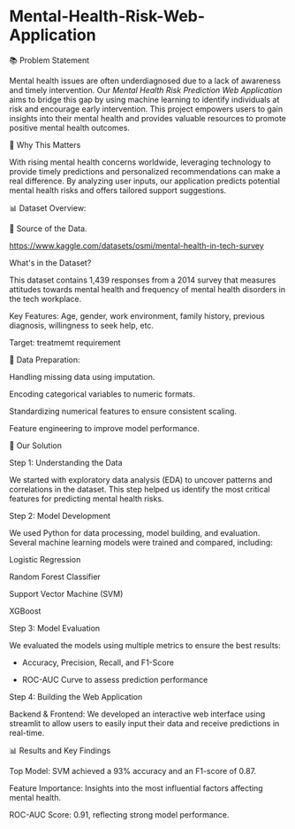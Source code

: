 # Mental-Health-Risk-Web-Application



📚 Problem Statement

Mental health issues are often underdiagnosed due to a lack of awareness and timely intervention. 
Our _Mental Health Risk Prediction Web Application_ aims to bridge this gap by using machine learning to identify individuals at risk and encourage early intervention. This project empowers users to gain insights into their mental health and provides valuable resources to promote positive mental health outcomes.





🎯 Why This Matters

With rising mental health concerns worldwide, leveraging technology to provide timely predictions and personalized recommendations can make a real difference. By analyzing user inputs, our application predicts potential mental health risks and offers tailored support suggestions.



📊 Dataset Overview:


📂 Source of the Data.

https://www.kaggle.com/datasets/osmi/mental-health-in-tech-survey


What's in the Dataset?

This dataset contains 1,439 responses from a 2014 survey that measures attitudes towards mental health and frequency of mental health disorders in the tech workplace. 


Key Features:
Age, gender, work environment, family history, previous diagnosis, willingness to seek help, etc. 

Target: 
treatmemt requirement



🔧 Data Preparation:

Handling missing data using imputation.

Encoding categorical variables to numeric formats.

Standardizing numerical features to ensure consistent scaling.

Feature engineering to improve model performance.




🧠 Our Solution


Step 1: Understanding the Data

We started with exploratory data analysis (EDA) to uncover patterns and correlations in the dataset. This step helped us identify the most critical features for predicting mental health risks.


Step 2: Model Development

We used Python for data processing, model building, and evaluation. 
Several machine learning models were trained and compared, including:

Logistic Regression

Random Forest Classifier

Support Vector Machine (SVM)

XGBoost



Step 3: Model Evaluation

We evaluated the models using multiple metrics to ensure the best results:

- Accuracy, Precision, Recall, and F1-Score

- ROC-AUC Curve to assess prediction performance
  

Step 4: Building the Web Application

Backend & Frontend: We developed an interactive web interface using streamlit to allow users to easily input their data and receive predictions in real-time.




📊 Results and Key Findings


Top Model: SVM achieved a 93% accuracy and an F1-score of 0.87.

Feature Importance: Insights into the most influential factors affecting mental health.

ROC-AUC Score: 0.91, reflecting strong model performance.
